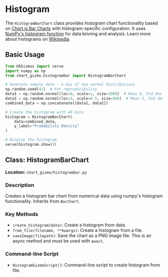 # Histogram

The `HistogramBarChart` class provides histogram chart functionality based on [Chart.js Bar Charts](https://www.chartjs.org/docs/latest/charts/bar.html) with histogram-specific configuration. It uses [NumPy's histogram function](https://numpy.org/doc/stable/reference/generated/numpy.histogram.html) for data binning and analysis. Learn more about histograms on [Wikipedia](https://en.wikipedia.org/wiki/Histogram).

## Basic Usage

```python
from H5Gizmos import serve
import numpy as np
from chart_gizmo.histogrambar import HistogramBarChart

# Generate sample data - a mix of two normal distributions
np.random.seed(42)  # For reproducibility
data1 = np.random.normal(loc=0, scale=1, size=1000)  # Mean 0, Std dev 1
data2 = np.random.normal(loc=3, scale=0.5, size=500)  # Mean 3, Std dev 0.5
combined_data = np.concatenate([data1, data2])

# Create the histogram with 40 bins
histogram = HistogramBarChart(
    data=combined_data,
    y_label="Probability Density"
)

# Display the histogram
serve(histogram.show())
```

## Class: HistogramBarChart

**Location:** `chart_gizmo/histogrambar.py`

### Description

Creates a histogram bar chart from numerical data using numpy's histogram functionality. Inherits from `BarChart`.

### Key Methods

- `create_histogram(data)`: Create a histogram from data.
- `from_file(filename, **kwargs)`: Create a histogram from a file.
- `saveImage(filepath)`: Save the chart as a PNG image file. This is an async method and must be used with `await`.

### Command-line Script

- `HistogramGizmoScript()`: Command-line script to create histogram from file.
